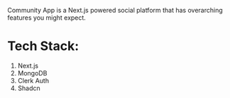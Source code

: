 Community App is a Next.js powered social platform that has overarching features you might expect. 

# Tech Stack: 
1) Next.js
2) MongoDB
3) Clerk Auth
4) Shadcn

